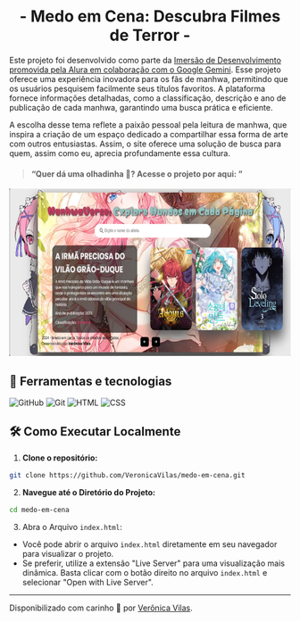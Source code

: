 <div align="center">
  <h1>- Medo em Cena: Descubra Filmes de Terror -</h1>
</div>

Este projeto foi desenvolvido como parte da [Imersão de Desenvolvimento promovida pela Alura em colaboração com o Google Gemini](https://www.alura.com.br/imersao-ia-google-gemini). Esse projeto oferece uma experiência inovadora para os fãs de manhwa, permitindo que os usuários pesquisem facilmente seus títulos favoritos. A plataforma fornece informações detalhadas, como a classificação, descrição e ano de publicação de cada manhwa, garantindo uma busca prática e eficiente. 

A escolha desse tema reflete a paixão pessoal pela leitura de manhwa, que inspira a criação de um espaço dedicado a compartilhar essa forma de arte com outros entusiastas. Assim, o site oferece uma solução de busca para quem, assim como eu, aprecia profundamente essa cultura.

> #### “Quer dá uma olhadinha 👀? Acesse o projeto por aqui: ”

<div align="center">
  <img alt="Imagem de uma garota sentada com notebook em sua frente - imagem criada por mim no leonardo.ai" height="300" src="./src/img/manhwaverso_imagem.png">
</div>

## 🧮 Ferramentas e tecnologias </h2>

![GitHub](https://img.shields.io/badge/GitHub-000?style=for-the-badge&logo=github&logoColor=30A3DC)
![Git](https://img.shields.io/badge/Git-000?style=for-the-badge&logo=git&logoColor=E94D5F)
![HTML](https://img.shields.io/badge/HTML5-000?style=for-the-badge&logo=html5&logoColor=E34F26>)
![CSS](https://img.shields.io/badge/CSS3-000?style=for-the-badge&logo=css3&logoColor=1572B6)

## 🛠️ Como Executar Localmente
1. **Clone o repositório:**

```bash
git clone https://github.com/VeronicaVilas/medo-em-cena.git
```

2. **Navegue até o Diretório do Projeto:**

```bash
cd medo-em-cena
```
3. Abra o Arquivo `index.html`:
- Você pode abrir o arquivo `index.html` diretamente em seu navegador para visualizar o projeto.
- Se preferir, utilize a extensão "Live Server" para uma visualização mais dinâmica. Basta clicar com o botão direito no arquivo `index.html` e selecionar "Open with Live Server".

------------
Disponibilizado com carinho 👻 por [Verônica Vilas](https://www.linkedin.com/in/veronica-vilas/ "veronica-vilas").